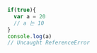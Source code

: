 ```javascript

if(true){
  var a = 20
  // a 는 10 
}
console.log(a)
// Uncaught ReferenceError

```
